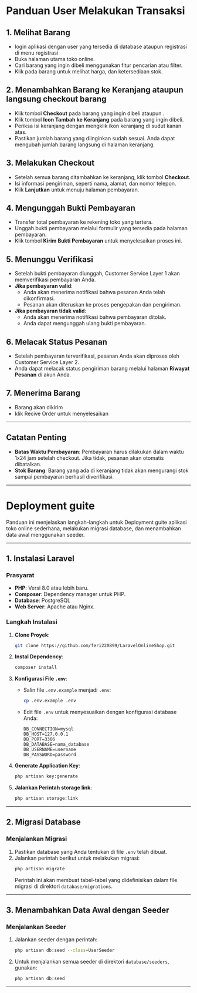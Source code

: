 # Panduan User Melakukan Transaksi

## 1. Melihat Barang
- login aplikasi dengan user yang tersedia di database ataupun registrasi di menu registrasi
- Buka halaman utama toko online.
- Cari barang yang ingin dibeli menggunakan fitur pencarian atau filter.
- Klik pada barang untuk melihat  harga, dan ketersediaan stok.

## 2. Menambahkan Barang ke Keranjang ataupun langsung checkout barang
- Klik tombol **Checkout** pada barang yang ingin dibeli ataupun .
- Klik tombol **Icon Tambah ke Keranjang** pada barang yang ingin dibeli.
- Periksa isi keranjang dengan mengklik ikon keranjang di sudut kanan atas.
- Pastikan jumlah barang yang diinginkan sudah sesuai. Anda dapat mengubah jumlah barang langsung di halaman keranjang.

## 3. Melakukan Checkout
- Setelah semua barang ditambahkan ke keranjang, klik tombol **Checkout**.
- Isi informasi pengiriman, seperti nama, alamat, dan nomor telepon.
- Klik **Lanjutkan** untuk menuju halaman pembayaran.

## 4. Mengunggah Bukti Pembayaran
- Transfer total pembayaran ke rekening toko yang tertera.
- Unggah bukti pembayaran melalui formulir yang tersedia pada halaman pembayaran.
- Klik tombol **Kirim Bukti Pembayaran** untuk menyelesaikan proses ini.

## 5. Menunggu Verifikasi
- Setelah bukti pembayaran diunggah, Customer Service Layer 1 akan memverifikasi pembayaran Anda.
- **Jika pembayaran valid**:
  - Anda akan menerima notifikasi bahwa pesanan Anda telah dikonfirmasi.
  - Pesanan akan diteruskan ke proses pengepakan dan pengiriman.
- **Jika pembayaran tidak valid**:
  - Anda akan menerima notifikasi bahwa pembayaran ditolak.
  - Anda dapat mengunggah ulang bukti pembayaran.

## 6. Melacak Status Pesanan
- Setelah pembayaran terverifikasi, pesanan Anda akan diproses oleh Customer Service Layer 2.
- Anda dapat melacak status pengiriman barang melalui halaman **Riwayat Pesanan** di akun Anda.

## 7. Menerima Barang
- Barang akan dikirim 
- klik Recive Order untuk menyelesaikan

---

## Catatan Penting
- **Batas Waktu Pembayaran**: Pembayaran harus dilakukan dalam waktu 1x24 jam setelah checkout. Jika tidak, pesanan akan otomatis dibatalkan.
- **Stok Barang**: Barang yang ada di keranjang tidak akan mengurangi stok sampai pembayaran berhasil diverifikasi.

---

# Deployment guite 
Panduan ini menjelaskan langkah-langkah untuk Deployment guite aplikasi toko online sederhana, melakukan migrasi database, dan menambahkan data awal menggunakan seeder.

---

## 1. Instalasi Laravel
### Prasyarat
- **PHP**: Versi 8.0 atau lebih baru.
- **Composer**: Dependency manager untuk PHP.
- **Database**: PostgreSQL
- **Web Server**: Apache atau Nginx.

### Langkah Instalasi
1. **Clone Proyek**:
   ```bash
   git clone https://github.com/feri220899/LaravelOnlineShop.git
   ```
2. **Instal Dependency**:
   ```bash
   composer install
   ```
3. **Konfigurasi File `.env`**:
   - Salin file `.env.example` menjadi `.env`:
     ```bash
     cp .env.example .env
     ```
   - Edit file `.env` untuk menyesuaikan dengan konfigurasi database Anda:
     ```env
     DB_CONNECTION=mysql
     DB_HOST=127.0.0.1
     DB_PORT=3306
     DB_DATABASE=nama_database
     DB_USERNAME=username
     DB_PASSWORD=password
     ```
4. **Generate Application Key**:
   ```bash
   php artisan key:generate
   ```

5. **Jalankan Perintah storage link**:
   ```bash
   php artisan storage:link
---

## 2. Migrasi Database
### Menjalankan Migrasi
1. Pastikan database yang Anda tentukan di file `.env` telah dibuat.
2. Jalankan perintah berikut untuk melakukan migrasi:
   ```bash
   php artisan migrate
   ```
   Perintah ini akan membuat tabel-tabel yang didefinisikan dalam file migrasi di direktori `database/migrations`.

---

## 3. Menambahkan Data Awal dengan Seeder

### Menjalankan Seeder
1. Jalankan seeder dengan perintah:
   ```bash
   php artisan db:seed --class=UserSeeder
   ```
2. Untuk menjalankan semua seeder di direktori `database/seeders`, gunakan:
   ```bash
   php artisan db:seed
   ```

---

